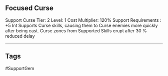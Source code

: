 ## Focused Curse
Support
Curse
Tier: 2
Level: 1
Cost Multiplier: 120%
Support Requirements : +5 Int
Supports Curse skills, causing them to Curse enemies more quickly after being cast.
Curse zones from Supported Skills erupt after 30 % reduced delay

---
## Tags
#SupportGem
